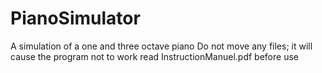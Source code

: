 # PianoSimulator
A simulation of a one and three octave piano
Do not move any files; it will cause the program not to work
read InstructionManuel.pdf before use
